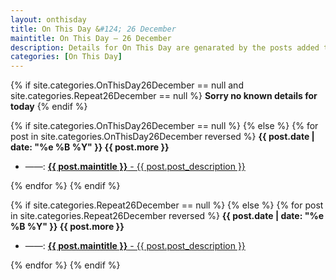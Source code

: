```yaml
---
layout: onthisday
title: On This Day &#124; 26 December
maintitle: On This Day — 26 December
description: Details for On This Day are genarated by the posts added to the website so the content is subject to changes/updates over time.
categories: [On This Day]
---
```


{% if site.categories.OnThisDay26December == null and site.categories.Repeat26December == null %}
<strong>Sorry no known details for today</strong>
{% endif %}

{% if site.categories.OnThisDay26December == null %}
{% else %}
{% for post in site.categories.OnThisDay26December reversed %}
<strong>{{ post.date | date: "%e %B %Y" }} {{ post.more }}</strong>
<ul>
<li> ——: <a href="{{ post.url }}"><strong>{{ post.maintitle }}</strong> - {{ post.post_description }}</a></li>
</ul>
{% endfor %}
{% endif %}

{% if site.categories.Repeat26December == null %}
{% else %}
{% for post in site.categories.Repeat26December reversed %}
<strong>{{ post.date | date: "%e %B %Y" }} {{ post.more }}</strong>
<ul>
<li> ——: <a href="{{ post.url }}"><strong>{{ post.maintitle }}</strong> - {{ post.post_description }}</a></li>
</ul>
{% endfor %}
{% endif %}
